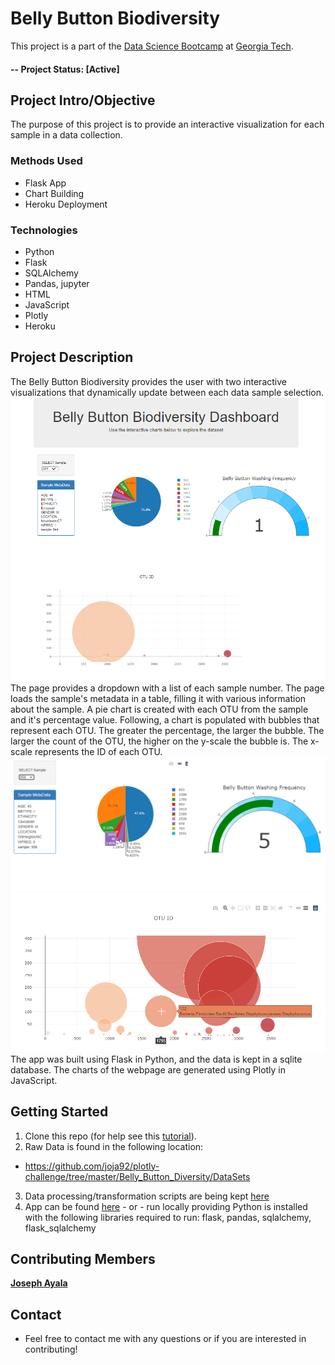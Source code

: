 # Belly Button Biodiversity
This project is a part of the [Data Science Bootcamp](https://bootcamp.pe.gatech.edu/data/) at [Georgia Tech](https://bootcamp.pe.gatech.edu/).

#### -- Project Status: [Active]

## Project Intro/Objective
The purpose of this project is to provide an interactive visualization for each sample in a data collection.

### Methods Used
* Flask App
* Chart Building
* Heroku Deployment

### Technologies
* Python
* Flask
* SQLAlchemy
* Pandas, jupyter
* HTML
* JavaScript
* Plotly
* Heroku

## Project Description
The Belly Button Biodiversity provides the user with two interactive visualizations that dynamically update between each data sample selection.
![overall](Belly_Button_Diversity/Images/overall.png)
The page provides a dropdown with a list of each sample number. The page loads the sample's metadata in a table, filling it with various information about the sample. A pie chart is created with each OTU from the sample and it's percentage value. Following, a chart is populated with bubbles that represent each OTU. The greater the percentage, the larger the bubble. The larger the count of the OTU, the higher on the y-scale the bubble is. The x-scale represents the ID of each OTU.
![pieandgauge](Belly_Button_Diversity/Images/pieandgauge.png)
![bubble](Belly_Button_Diversity/Images/bubble.png)
The app was built using Flask in Python, and the data is kept in a sqlite database. The charts of the webpage are generated using Plotly in JavaScript.

## Getting Started

1. Clone this repo (for help see this [tutorial](https://help.github.com/articles/cloning-a-repository/)).
2. Raw Data is found in the following location: 
- https://github.com/joja92/plotly-challenge/tree/master/Belly_Button_Diversity/DataSets
3. Data processing/transformation scripts are being kept [here](https://github.com/joja92/plotly-challenge/tree/master/Belly_Button_Diversity)
4. App can be found [here](https://bbd-plotly.herokuapp.com/) - or - run locally providing Python is installed with the following libraries required to run: flask, pandas, sqlalchemy, flask_sqlalchemy


## Contributing Members

**[Joseph Ayala](https://github.com/joja92)**

## Contact 
* Feel free to contact me with any questions or if you are interested in contributing!